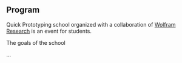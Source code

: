 ## Program
Quick Prototyping school organized with a collaboration of [Wolfram Research](http://wolfram.com/) is an event for students.

The goals of the school

...